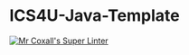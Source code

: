 # ICS4U-Java-Template
[![Mr Coxall's Super Linter](README.md/../../../workflows/Mr%20Coxall's%20Super%20Linter/badge.svg)](README.md/../../../actions)
